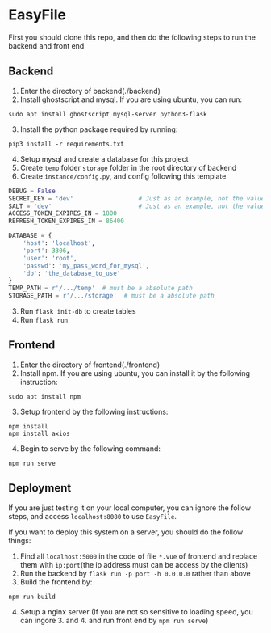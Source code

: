 # EasyFile

First you should clone this repo, and then do the following steps to run the backend and front end

## Backend

1. Enter the directory of backend(./backend)
2. Install ghostscript and mysql. If you are using ubuntu, you can run:
```
sudo apt install ghostscript mysql-server python3-flask
```
3. Install the python package required by running:
```
pip3 install -r requirements.txt
```

4. Setup mysql and create a database for this project
4. Create `temp` folder `storage` folder in the root directory of backend
5. Create `instance/config.py`, and config following this template

```python
DEBUG = False
SECRET_KEY = 'dev'                  # Just as an example, not the value we actually use
SALT = 'dev'                        # Just as an example, not the value we actually use
ACCESS_TOKEN_EXPIRES_IN = 1800
REFRESH_TOKEN_EXPIRES_IN = 86400

DATABASE = {
    'host': 'localhost',
    'port': 3306,
    'user': 'root',
    'passwd': 'my_pass_word_for_mysql',
    'db': 'the_database_to_use'
}
TEMP_PATH = r'/.../temp'  # must be a absolute path
STORAGE_PATH = r'/.../storage'  # must be a absolute path
```

3. Run `flask init-db` to create tables
4. Run `flask run`

## Frontend

1. Enter the directory of frontend(./frontend)
2. Install npm. If you are using ubuntu, you can install it by the following instruction:
```
sudo apt install npm
```
3. Setup frontend by the following instructions:
```
npm install
npm install axios
```
4. Begin to serve by the following command:

```
npm run serve
```
## Deployment
If you are just testing it on your local computer, you can ignore the follow steps, and access `localhost:8080` to use `EasyFile`.

If you want to deploy this system on a server, you should do the follow things:

1. Find all `localhost:5000` in the code of file `*.vue` of frontend and replace them with `ip:port`(the ip address must can be access by the clients)
2. Run the backend by `flask run -p port -h 0.0.0.0` rather than above
3. Build the frontend by:
```
npm run build
```
4. Setup a nginx server
(If you are not so sensitive to loading speed, you can ingore 3. and 4. and run front end by `npm run serve`)

